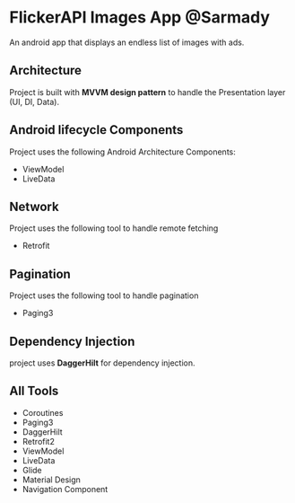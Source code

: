 # FlickerAPI Images App @Sarmady
An android app that displays an endless list of images with ads.

## Architecture
Project is built with **MVVM design pattern** to handle the Presentation layer (UI, DI, Data).

## Android lifecycle Components
Project uses the following Android Architecture Components:
* ViewModel
* LiveData

## Network
Project uses the following tool to handle remote fetching
* Retrofit

## Pagination
Project uses the following tool to handle pagination
* Paging3

##  Dependency Injection
project uses **DaggerHilt** for dependency injection.

##  All Tools
* Coroutines
* Paging3
* DaggerHilt
* Retrofit2
* ViewModel
* LiveData
* Glide
* Material Design 
* Navigation Component
